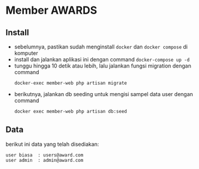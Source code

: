 # Member AWARDS

## Install
- sebelumnya, pastikan sudah menginstall `docker` dan `docker compose` di komputer
- install dan jalankan aplikasi ini dengan command `docker-compose up -d`
- tunggu hingga 10 detik atau lebih, lalu jalankan fungsi migration dengan command
  ```
  docker-exec member-web php artisan migrate
  ```
- berikutnya, jalankan db seeding untuk mengisi sampel data user dengan command
  ```
  docker exec member-web php artisan db:seed
  ```

## Data
berikut ini data yang telah disediakan:
```
user biasa  : users@award.com
user admin  : admin@award.com
```